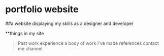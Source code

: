 # portfolio website

##a website displaying my skills as a designer and developer

**things in my site
>Past work experience
>a body of work I've made
>references
>contact me channel
